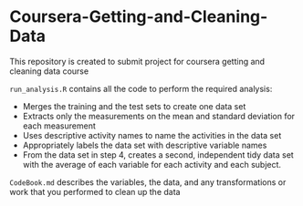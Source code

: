 # Coursera-Getting-and-Cleaning-Data
This repository is created to submit project for coursera getting and cleaning data course

`run_analysis.R` contains all the code to perform the required analysis:
* Merges the training and the test sets to create one data set
* Extracts only the measurements on the mean and standard deviation for each measurement
* Uses descriptive activity names to name the activities in the data set
* Appropriately labels the data set with descriptive variable names 
* From the data set in step 4, creates a second, independent tidy data set with the average of each variable for each activity and each subject.

`CodeBook.md` describes the variables, the data, and any transformations or work that you performed to clean up the data
